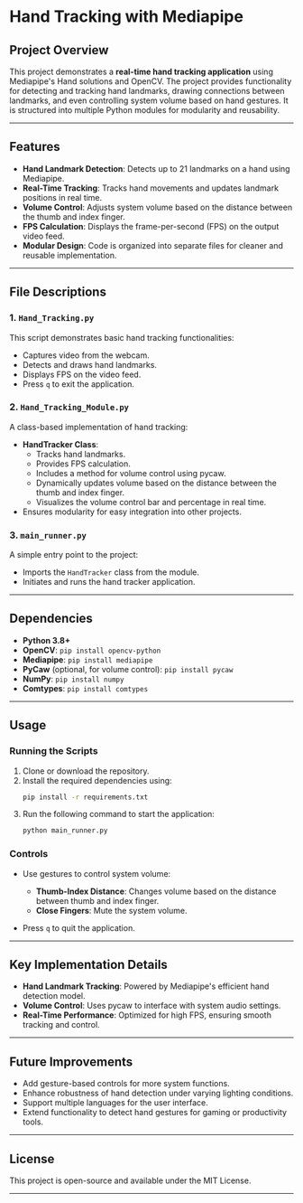 # Hand Tracking with Mediapipe

## Project Overview
This project demonstrates a **real-time hand tracking application** using Mediapipe's Hand solutions and OpenCV. The project provides functionality for detecting and tracking hand landmarks, drawing connections between landmarks, and even controlling system volume based on hand gestures. It is structured into multiple Python modules for modularity and reusability.

---

## Features
- **Hand Landmark Detection**: Detects up to 21 landmarks on a hand using Mediapipe.
- **Real-Time Tracking**: Tracks hand movements and updates landmark positions in real time.
- **Volume Control**: Adjusts system volume based on the distance between the thumb and index finger.
- **FPS Calculation**: Displays the frame-per-second (FPS) on the output video feed.
- **Modular Design**: Code is organized into separate files for cleaner and reusable implementation.

---

## File Descriptions

### 1. `Hand_Tracking.py`
This script demonstrates basic hand tracking functionalities:
- Captures video from the webcam.
- Detects and draws hand landmarks.
- Displays FPS on the video feed.
- Press `q` to exit the application.

### 2. `Hand_Tracking_Module.py`
A class-based implementation of hand tracking:
- **HandTracker Class**:
  - Tracks hand landmarks.
  - Provides FPS calculation.
  - Includes a method for volume control using pycaw.
  - Dynamically updates volume based on the distance between the thumb and index finger.
  - Visualizes the volume control bar and percentage in real time.
- Ensures modularity for easy integration into other projects.

### 3. `main_runner.py`
A simple entry point to the project:
- Imports the `HandTracker` class from the module.
- Initiates and runs the hand tracker application.

---

## Dependencies
- **Python 3.8+**
- **OpenCV**: `pip install opencv-python`
- **Mediapipe**: `pip install mediapipe`
- **PyCaw** (optional, for volume control): `pip install pycaw`
- **NumPy**: `pip install numpy`
- **Comtypes**: `pip install comtypes`

---

## Usage

### Running the Scripts
1. Clone or download the repository.
2. Install the required dependencies using:
   ```bash
   pip install -r requirements.txt
   ```
3. Run the following command to start the application:
   ```bash
   python main_runner.py
   ```

### Controls
- Use gestures to control system volume:
  - **Thumb-Index Distance**: Changes volume based on the distance between thumb and index finger.
  - **Close Fingers**: Mute the system volume.

- Press `q` to quit the application.

---

## Key Implementation Details
- **Hand Landmark Tracking**: Powered by Mediapipe's efficient hand detection model.
- **Volume Control**: Uses pycaw to interface with system audio settings.
- **Real-Time Performance**: Optimized for high FPS, ensuring smooth tracking and control.

---

## Future Improvements
- Add gesture-based controls for more system functions.
- Enhance robustness of hand detection under varying lighting conditions.
- Support multiple languages for the user interface.
- Extend functionality to detect hand gestures for gaming or productivity tools.

---

## License
This project is open-source and available under the MIT License.

--- 
